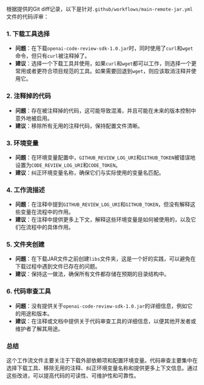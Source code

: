 根据提供的Git diff记录，以下是针对`.github/workflows/main-remote-jar.yml`文件的代码评审：

### 1. 下载工具选择
- **问题**：在下载`openai-code-review-sdk-1.0.jar`时，同时使用了`curl`和`wget`命令，但只有`curl`被注释掉了。
- **建议**：选择一个下载工具并使用，如果`curl`和`wget`都可以工作，则选择一个更常用或者更符合项目规范的工具。如果需要回退到`wget`，则应该取消注释并使用它。

### 2. 注释掉的代码
- **问题**：存在被注释掉的代码，这可能导致混淆，并且可能在未来的版本控制中意外地被启用。
- **建议**：移除所有无用的注释代码，保持配置文件清晰。

### 3. 环境变量
- **问题**：在环境变量配置中，`GITHUB_REVIEW_LOG_URI`和`GITHUB_TOKEN`被错误地设置为`CODE_REVIEW_LOG_URI`和`CODE_TOKEN`。
- **建议**：纠正环境变量名称，确保它们与实际使用的变量名匹配。

### 4. 工作流描述
- **问题**：在注释中提到`GITHUB_REVIEW_LOG_URI`和`GITHUB_TOKEN`，但没有解释这些变量在流程中的作用。
- **建议**：在注释中提供更多上下文，解释这些环境变量是如何被使用的，以及它们在流程中的具体作用。

### 5. 文件夹创建
- **问题**：在下载JAR文件之前创建`libs`文件夹，这是一个好的实践，可以避免在下载过程中遇到文件已存在的问题。
- **建议**：保持这一做法，确保所有文件都存储在预期的目录结构中。

### 6. 代码审查工具
- **问题**：没有提供关于`openai-code-review-sdk-1.0.jar`的详细信息，例如它的用途和版本。
- **建议**：在注释或文档中提供关于代码审查工具的详细信息，以便其他开发者或维护者了解其用途。

### 总结
这个工作流文件主要关注于下载外部依赖项和配置环境变量。代码审查主要集中在选择下载工具、移除无用的注释、纠正环境变量名称和提供更多上下文信息。通过这些改进，可以提高代码的可读性、可维护性和可靠性。